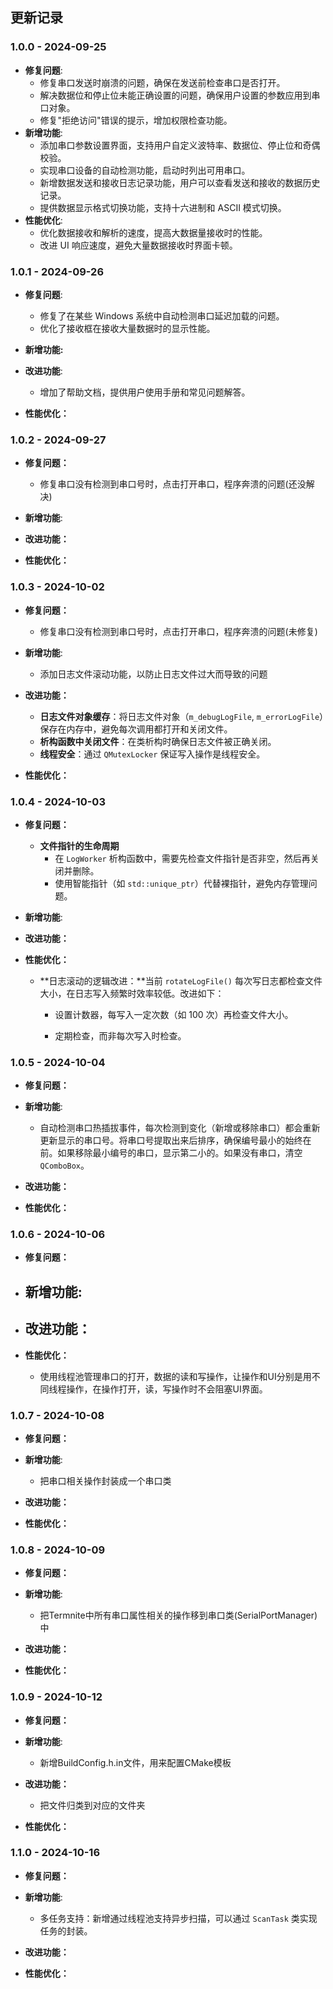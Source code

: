 ## 更新记录

### 1.0.0 - 2024-09-25

- **修复问题**:
    - 修复串口发送时崩溃的问题，确保在发送前检查串口是否打开。
    - 解决数据位和停止位未能正确设置的问题，确保用户设置的参数应用到串口对象。
    - 修复"拒绝访问"错误的提示，增加权限检查功能。
- **新增功能**:
    - 添加串口参数设置界面，支持用户自定义波特率、数据位、停止位和奇偶校验。
    - 实现串口设备的自动检测功能，启动时列出可用串口。
    - 新增数据发送和接收日志记录功能，用户可以查看发送和接收的数据历史记录。
    - 提供数据显示格式切换功能，支持十六进制和 ASCII 模式切换。
- **性能优化**:
    - 优化数据接收和解析的速度，提高大数据量接收时的性能。
    - 改进 UI 响应速度，避免大量数据接收时界面卡顿。

### 1.0.1 - 2024-09-26

- **修复问题**:
    - 修复了在某些 Windows 系统中自动检测串口延迟加载的问题。
    - 优化了接收框在接收大量数据时的显示性能。

- **新增功能:**

- **改进功能**:
    - 增加了帮助文档，提供用户使用手册和常见问题解答。
- **性能优化：**

### 1.0.2 - 2024-09-27

- **修复问题：**
    - 修复串口没有检测到串口号时，点击打开串口，程序奔溃的问题(还没解决)

- **新增功能**:

- **改进功能：**

- **性能优化：**

### 1.0.3 - 2024-10-02

- **修复问题：**
    - 修复串口没有检测到串口号时，点击打开串口，程序奔溃的问题(未修复)

- **新增功能**:
    - 添加日志文件滚动功能，以防止日志文件过大而导致的问题

- **改进功能：**
    - **日志文件对象缓存**：将日志文件对象（`m_debugLogFile`, `m_errorLogFile`）保存在内存中，避免每次调用都打开和关闭文件。
    - **析构函数中关闭文件**：在类析构时确保日志文件被正确关闭。
    - **线程安全**：通过 `QMutexLocker` 保证写入操作是线程安全。
- **性能优化：**

### 1.0.4 - 2024-10-03

- **修复问题：**
    - **文件指针的生命周期**
        - 在 `LogWorker` 析构函数中，需要先检查文件指针是否非空，然后再关闭并删除。
        - 使用智能指针（如 `std::unique_ptr`）代替裸指针，避免内存管理问题。

- **新增功能**:

- **改进功能：**

- **性能优化：**

    - **日志滚动的逻辑改进：**当前 `rotateLogFile()` 每次写日志都检查文件大小，在日志写入频繁时效率较低。改进如下：

        - 设置计数器，每写入一定次数（如 100 次）再检查文件大小。

        - 定期检查，而非每次写入时检查。

### 1.0.5 - 2024-10-04

- **修复问题：**
- **新增功能**:
    - 自动检测串口热插拔事件，每次检测到变化（新增或移除串口）都会重新更新显示的串口号。将串口号提取出来后排序，确保编号最小的始终在前。如果移除最小编号的串口，显示第二小的。如果没有串口，清空 `QComboBox`。

- **改进功能：**

- **性能优化：**

### 1.0.6 - 2024-10-06

- **修复问题：**
- **新增功能**:
    - 
- **改进功能：**
    - 


- **性能优化：**
    - 使用线程池管理串口的打开，数据的读和写操作，让操作和UI分别是用不同线程操作，在操作打开，读，写操作时不会阻塞UI界面。

### 1.0.7 - 2024-10-08

- **修复问题：**
- **新增功能**:
    - 把串口相关操作封装成一个串口类

- **改进功能：**

- **性能优化：**

### 1.0.8 - 2024-10-09

- **修复问题：**
- **新增功能**:
    - 把Termnite中所有串口属性相关的操作移到串口类(SerialPortManager)中

- **改进功能：**

- **性能优化：**

### 1.0.9 - 2024-10-12

- **修复问题：**
- **新增功能**:
    - 新增BuildConfig.h.in文件，用来配置CMake模板

- **改进功能：**
    - 把文件归类到对应的文件夹

- **性能优化：**

### 1.1.0 - 2024-10-16

- **修复问题：**
- **新增功能**:
    - 多任务支持：新增通过线程池支持异步扫描，可以通过 `ScanTask` 类实现任务的封装。

- **改进功能：**

- **性能优化：**

